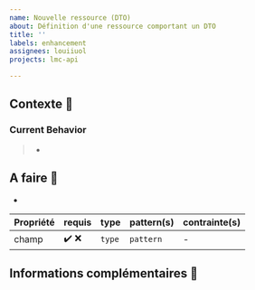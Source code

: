 ```yaml
---
name: Nouvelle ressource (DTO)
about: Définition d'une ressource comportant un DTO
title: ''
labels: enhancement
assignees: louiiuol
projects: lmc-api

---
```



## Contexte 📝

### Current Behavior
<!-- A concise description of what you're experiencing. -->

> -

## A faire 💪

-

| Propriété | requis | type | pattern(s) | contrainte(s) |
|:------|--------|------|------------|---------------|
| champ | ✔️ ❌  | `type` | `pattern` | - |

## Informations complémentaires 🔎
